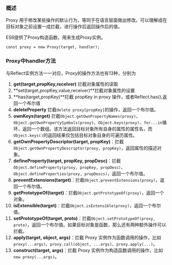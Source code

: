 ### 概述

Proxy 用于修改某些操作的默认行为，等同于在语言层面做出修改。可以理解成在目标对象之前设置一成拦截，进行操作后返回操作后的值。



ES6提供了Proxy构造函数，用来生成Proxy实例。

```
const proxy = new Proxy(target, handler);
```



### Proxy中handler方法

与Reflect实例方法一一对应，Proxy的操作方法也有13种，分别为

1. **get(target,propKey,recelver)** 拦截对象属性的读取
2. **set(target,propKey,value,receiver)**拦截对象属性的设置
3. **has(target,propKey)**拦截 propKey in proxy 操作，或者Reflect.has(),返回一个布尔值
4. **deleteProperty** 拦截`delete proxy[propKey]`的操作，返回一个布尔值。
5. **ownKeys(target)** 拦截`Object.getOwnPropertyNames(proxy)`、`Object.getOwnPropertySymbols(proxy)`、`Object.keys(proxy)`、`for...in`循环，返回一个数组。该方法返回目标对象所有自身的属性的属性名，而`Object.keys()`的返回结果仅包括目标对象自身的可遍历属性。
6. **getOwnPropertyDescriptor(target, propKey)**：拦截`Object.getOwnPropertyDescriptor(proxy, propKey)`，返回属性的描述对象。
7. **defineProperty(target, propKey, propDesc)**：拦截`Object.defineProperty(proxy, propKey, propDesc）`、`Object.defineProperties(proxy, propDescs)`，返回一个布尔值。
8. **preventExtensions(target)**：拦截`Object.preventExtensions(proxy)`，返回一个布尔值。
9. **getPrototypeOf(target)**：拦截`Object.getPrototypeOf(proxy)`，返回一个对象。
10. **isExtensible(target)**：拦截`Object.isExtensible(proxy)`，返回一个布尔值。
11. **setPrototypeOf(target, proto)**：拦截`Object.setPrototypeOf(proxy, proto)`，返回一个布尔值。如果目标对象是函数，那么还有两种额外操作可以拦截。
12. **apply(target, object, args)**：拦截 Proxy 实例作为函数调用的操作，比如`proxy(...args)`、`proxy.call(object, ...args)`、`proxy.apply(...)`。
13. **construct(target, args)**：拦截 Proxy 实例作为构造函数调用的操作，比如`new proxy(...args)`。